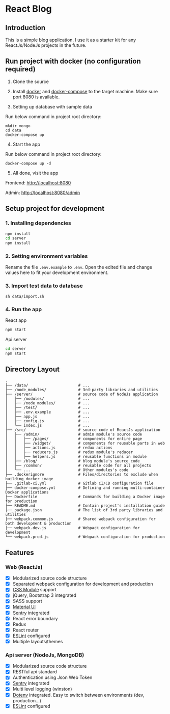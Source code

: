 # React Blog

## Introduction

This is a simple blog application. I use it as a starter kit for any ReactJs/NodeJs projects in the future.


## Run project with docker (no configuration required)

1. Clone the source

2. Install [docker](https://www.docker.com/community-edition) and [docker-compose](https://docs.docker.com/compose/install/) to the target machine. Make sure port 8080 is available.

3. Setting up database with sample data

Run below command in project root directory:

```
mkdir mongo
cd data
docker-compose up
```

4. Start the app

Run below command in project root directory:

```
docker-compose up -d
```

5. All done, visit the app

Frontend: [http://localhost:8080](http://localhost:8080)

Admin: [http://localhost:8080/admin](http://localhost:8080/admin)


## Setup project for development

### 1. Installing dependencies

``` bash
npm install
cd server
npm install
```

### 2. Setting environment variables

Rename the file `.env.example` to `.env`. Open the edited file and change values here to fit your development environment.

### 3. Import test data to database

```
sh data/import.sh
```

### 4. Run the app

React app

``` bash
npm start
```

Api server

``` bash
cd server
npm start
```

## Directory Layout

```
.
├── /data/                      # ...
├── /node_modules/              # 3rd-party libraries and utilities
├── /server/                    # source code of NodeJs application
│   ├── /modules/               # ...
│   ├── /node_modules/          # ...
│   ├── /test/                  # ...
│   ├── .env.example            # ...
│   ├── app.js                  # ...
│   ├── config.js               # ...
│   └── index.js                # ...
├── /src/                       # source code of ReactJs application
│   ├── /admin/                 # admin module's source code
│   │   ├── /pages/             # components for entire page
│   │   ├── /widget/            # components for reusable parts in web
│   │   ├── actions.js          # redux actions
│   │   ├── reducers.js         # redux module's reducer
│   │   ├── helpers.js          # reusable functions in module
│   ├── /blog/                  # blog module's source code
│   ├── /common/                # reusable code for all projects
│   └── ...                     # Other modules's code
├── .dockerignore               # Files/directories to exclude when building docker image
├── .gitlab-ci.yml              # Gitlab CI/CD configuration file
├── docker-compose.yml          # Defining and running multi-container Docker applications
├── Dockerfile                  # Commands for building a Docker image for production
├── README.md                   # Contain project's installation guide
├── package.json                # The list of 3rd party libraries and utilities
├── webpack.common.js           # Shared webpack configuration for both development & production
├── webpack.dev.js              # Webpack configuration for development
└── webpack.prod.js             # Webpack configuration for production
```

## Features

### Web (ReactJs)

- [x] Modularized source code structure
- [x] Separated webpack configuration for development and production
- [x] [CSS Module](https://github.com/css-modules/css-modules) support
- [x] jQuery, Bootstrap 3 integrated
- [x] SASS support
- [x] [Material UI](http://www.material-ui.com/)
- [x] [Sentry](https://sentry.io/welcome/) integrated
- [x] React error boundary
- [x] Redux
- [x] React router
- [x] [ESLint](https://eslint.org/) configured
- [x] Multiple layouts\themes

### Api server (NodeJs, MongoDB)

- [x] Modularized source code structure
- [x] RESTful api standard
- [x] Authentication using Json Web Token
- [x] [Sentry](https://sentry.io/welcome/) integrated
- [x] Multi level logging (winston)
- [x] [Dotenv](https://www.npmjs.com/package/dotenv) integrated. Easy to switch between environments (dev, production...)
- [x] [ESLint](https://eslint.org/) configured
